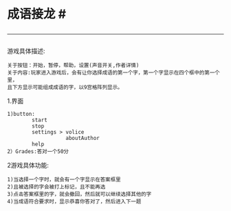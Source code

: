 # 成语接龙 #<hr>

游戏具体描述:

	关于按钮：开始，暂停，帮助，设置(声音开关,作者详情)
	关于内容:玩家进入游戏后，会有让你选择成语的第一个字，第一个字显示在四个框中的第一个里，
	且下方显示可能组成成语的字，以9宫格阵列显示。
	 


1.界面
	
	1)button:
			start
			stop
			settings > volice
				 	   aboutAuthor
			help
	2）Grades:答对一个50分
	
2游戏具体功能:
	
	1)当选择一个字时，就会有一个字显示在答案框里
	2)且被选择的字会被打上标记，且不能再选
	3)点击答案框里的字，就会撤回，然后就可以继续选择其他的字
	4)当成语符合要求时，显示恭喜你答对了，然后进入下一题